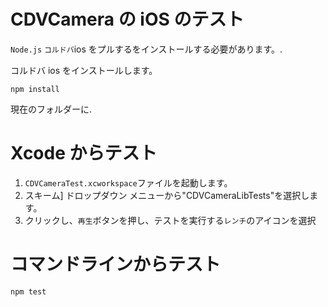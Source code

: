 <!---
 license: Licensed to the Apache Software Foundation (ASF) under one
         or more contributor license agreements.  See the NOTICE file
         distributed with this work for additional information
         regarding copyright ownership.  The ASF licenses this file
         to you under the Apache License, Version 2.0 (the
         "License"); you may not use this file except in compliance
         with the License.  You may obtain a copy of the License at

           http://www.apache.org/licenses/LICENSE-2.0

         Unless required by applicable law or agreed to in writing,
         software distributed under the License is distributed on an
         "AS IS" BASIS, WITHOUT WARRANTIES OR CONDITIONS OF ANY
         KIND, either express or implied.  See the License for the
         specific language governing permissions and limitations
         under the License.
-->

# CDVCamera の iOS のテスト

`Node.js` `コルドバ`ios をプルするをインストールする必要があります。.

コルドバ ios をインストールします。

    npm install
    

現在のフォルダーに.

# Xcode からテスト

  1. `CDVCameraTest.xcworkspace`ファイルを起動します。
  2. スキーム] ドロップダウン メニューから"CDVCameraLibTests"を選択します。
  3. クリックし、`再生`ボタンを押し、テストを実行する`レンチ`のアイコンを選択

# コマンドラインからテスト

    npm test
